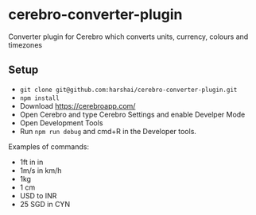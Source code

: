 # cerebro-converter-plugin
Converter plugin for Cerebro which converts units, currency, colours and timezones

## Setup
- `git clone git@github.com:harshai/cerebro-converter-plugin.git`
- `npm install`
- Download https://cerebroapp.com/
- Open Cerebro and type Cerebro Settings and enable Develper Mode
- Open Development Tools
- Run `npm run debug` and cmd+R in the Developer tools.

Examples of commands:
- 1ft in in
- 1m/s in km/h
- 1kg
- 1 cm
- USD to INR
- 25 SGD in CYN
